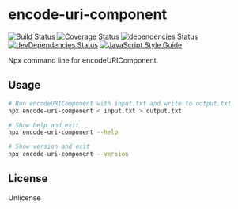 # encode-uri-component

[![Build Status](https://travis-ci.org/Gerhut/encode-uri-component.svg?branch=master)](https://travis-ci.org/Gerhut/encode-uri-component)
[![Coverage Status](https://coveralls.io/repos/github/Gerhut/encode-uri-component/badge.svg?branch=master)](https://coveralls.io/github/Gerhut/encode-uri-component?branch=master)
[![dependencies Status](https://david-dm.org/Gerhut/encode-uri-component/status.svg)](https://david-dm.org/Gerhut/encode-uri-component)
[![devDependencies Status](https://david-dm.org/Gerhut/encode-uri-component/dev-status.svg)](https://david-dm.org/Gerhut/encode-uri-component?type=dev)
[![JavaScript Style Guide](https://img.shields.io/badge/code%20style-standard-brightgreen.svg)](http://standardjs.com/)

Npx command line for encodeURIComponent.

## Usage

```bash
# Run encodeURIComponent with input.txt and write to output.txt
npx encode-uri-component < input.txt > output.txt
```

```bash
# Show help and exit
npx encode-uri-component --help

# Show version and exit
npx encode-uri-component --version
```

## License

Unlicense
